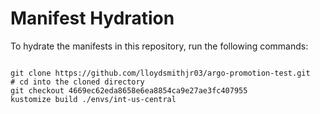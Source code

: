 
# Manifest Hydration

To hydrate the manifests in this repository, run the following commands:

```shell

git clone https://github.com/lloydsmithjr03/argo-promotion-test.git
# cd into the cloned directory
git checkout 4669ec62eda8658e6ea8854ca9e27ae3fc407955
kustomize build ./envs/int-us-central
```
